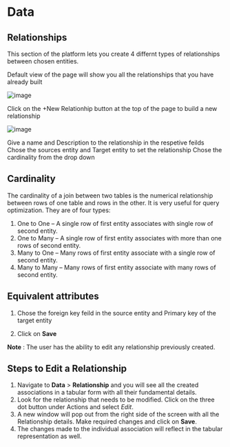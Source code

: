 # Data

## Relationships

This section of the platform lets you create 4 differnt types of relationships between chosen entities.

Default view of the page will show you all the relationships that you have already built

![image](https://user-images.githubusercontent.com/93347291/146685767-eb5d06dd-0179-4f91-83d6-d84e39e7f912.png)

Click on the +New Relationhip button at the top of the page to build a new relationship

![image](https://user-images.githubusercontent.com/93347291/146685812-5f7de1c2-27c8-49e6-a325-60319a4d13b9.png)

Give a name and Description to the relationship in the respetive feilds
Chose the sources entity and Target entity to set the relationship
Chose the cardinality from the drop down
## Cardinality
The cardinality of a join between two tables is the numerical relationship between rows of one table and rows in the other. It is very useful for query optimization. They are of four types:
1. One to One – A single row of first entity associates with single row of second entity.
2. One to Many – A single row of first entity associates with more than one rows of second entity. 
3. Many to One – Many rows of first entity associate with a single row of second entity.
4. Many to Many – Many rows of first entity associate with many rows of second entity.

## Equivalent attributes
1. Chose the foreign key feild in the source entity and Primary key of the target entity

6. Click on **Save**

**Note** : The user has the ability to edit any relationship previously created.

## Steps to Edit a Relationship

1. Navigate to **Data** > **Relationship** and you will see all the created associations in a tabular form with all their fundamental details.
2. Look for the relationship that needs to be modified. Click on the three dot button under Actions and select *Edit*.
3. A new window will pop out from the right side of the screen with all the Relationship details. Make required changes and click on **Save**.
4. The changes made to the individual association will reflect in the tabular representation as well.
